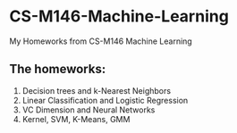 # CS-M146-Machine-Learning
My Homeworks from CS-M146 Machine Learning

## The homeworks:
1. Decision trees and k-Nearest Neighbors
2. Linear Classification and Logistic Regression
3. VC Dimension and Neural Networks
4. Kernel, SVM, K-Means, GMM
